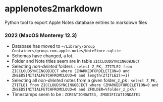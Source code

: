 # applenotes2markdown
Python tool to export Apple Notes database entries to markdown files

### 2022 (MacOS Monterey 12.3)
- Database has moved to `~/Library/Group Containers/group.com.apple.notes/NoteStore.sqlite`
- Schemas have changed, a lot.
- Folder and Note titles seem are in table `ZICCLOUDSYNCINGOBJECT`
- Selecting _non-deleted_ folders : `select Z_PK, ZTITLE2 from ZICCLOUDSYNCINGOBJECT where (ZMARKEDFORDELETION=0 and ZNEEDSINITIALFETCHFROMCLOUD=0 and length(ZTITLE2)>=1)`
- Selecting all _non-deleted_ notes from a given folder_z_pk : `select Z_PK, ZTITLE1 from ZICCLOUDSYNCINGOBJECT where (ZMARKEDFORDELETION=0 and ZNEEDSINITIALFETCHFROMCLOUD=0 and ZFOLDER=%folder_z_pk%)`
- Timestamps seem to be : `ZCREATIONDATE3, ZMODIFICATIONDATE1`
